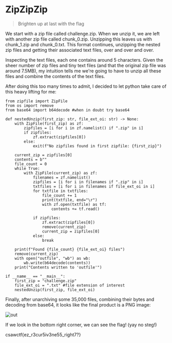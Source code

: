 # ZipZipZip
> Brighten up at last with the flag

We start with a zip file called challenge.zip. When we unzip it, we are left with another zip file called chunk_0.zip. 
Unzipping this leaves us with chunk_1.zip and chunk_0.txt. 
This format continues, unzipping the nested zip files and getting their associated text files, over and over and over. 

Inspecting the text files, each one contains around 5 characters. 
Given the sheer number of zip files and tiny text files (and that the original zip file was around 7.5MB), 
my intuition tells me we're going to have to unzip all these files and combine the contents of the text files.

After doing this too many times to admit, I decided to let python take care of this heavy lifting for me:

```python3
from zipfile import ZipFile
from os import remove
from base64 import b64decode #when in doubt try base64

def nestedUnzip(first_zip: str, file_ext_oi: str) -> None:
    with ZipFile(first_zip) as zf:
        zipfiles = [i for i in zf.namelist() if ".zip" in i]
        if zipfiles:
            zf.extract(zipfiles[0])
        else:
            exit(f"No zipfiles found in first zipfile: {first_zip}")

    current_zip = zipfiles[0]
    contents = b""
    file_count = 0
    while True:
        with ZipFile(current_zip) as zf:
            filenames = zf.namelist()
            zipfiles = [i for i in filenames if ".zip" in i]
            txtfiles = [i for i in filenames if file_ext_oi in i]
            for txtfile in txtfiles:
                file_count += 1
                print(txtfile, end="\r")
                with zf.open(txtfile) as tf:
                    contents += tf.read()

            if zipfiles:
                zf.extract(zipfiles[0])
                remove(current_zip)
                current_zip = zipfiles[0]
            else:
                break

    print(f"Found {file_count} {file_ext_oi} files")
    remove(current_zip)
    with open("outfile", "wb") as wb:
        wb.write(b64decode(contents))
    print("Contents written to 'outfile'")

if __name__ == "__main__":
    first_zip = "challenge.zip"
    file_ext_oi = ".txt" #file extension of interest
    nestedUnzip(first_zip, file_ext_oi)
```

Finally, after unarchiving some 35,000 files, combining their bytes and decoding from base64, it looks like the final product is a PNG image:

![out](https://github.com/user-attachments/assets/ab21591d-51e1-49dd-9155-6b29daad2cbd)

If we look in the bottom right corner, we can see the flag! (yay no steg!)

csawctf{ez_r3cur5iv3ne55_right7?}

